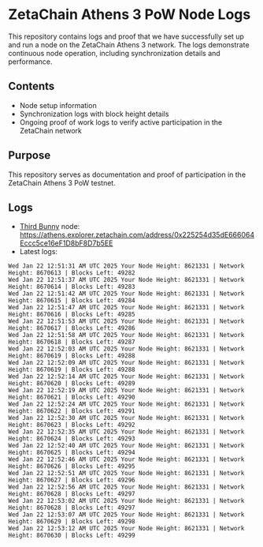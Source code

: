 # ZetaChain Athens 3 PoW Node Logs
This repository contains logs and proof that we have successfully set up and run a node on the ZetaChain Athens 3 network. The logs demonstrate continuous node operation, including synchronization details and performance.

## Contents
- Node setup information
- Synchronization logs with block height details
- Ongoing proof of work logs to verify active participation in the ZetaChain network

## Purpose
This repository serves as documentation and proof of participation in the ZetaChain Athens 3 PoW testnet.

## Logs

- [Third Bunny](https://thirdbunny.xyz/) node: https://athens.explorer.zetachain.com/address/0x225254d35dE666064Eccc5ce16eF1D8bF8D7b5EE
- Latest logs:
```
Wed Jan 22 12:51:31 AM UTC 2025 Your Node Height: 8621331 | Network Height: 8670613 | Blocks Left: 49282
Wed Jan 22 12:51:37 AM UTC 2025 Your Node Height: 8621331 | Network Height: 8670614 | Blocks Left: 49283
Wed Jan 22 12:51:42 AM UTC 2025 Your Node Height: 8621331 | Network Height: 8670615 | Blocks Left: 49284
Wed Jan 22 12:51:47 AM UTC 2025 Your Node Height: 8621331 | Network Height: 8670616 | Blocks Left: 49285
Wed Jan 22 12:51:53 AM UTC 2025 Your Node Height: 8621331 | Network Height: 8670617 | Blocks Left: 49286
Wed Jan 22 12:51:58 AM UTC 2025 Your Node Height: 8621331 | Network Height: 8670618 | Blocks Left: 49287
Wed Jan 22 12:52:03 AM UTC 2025 Your Node Height: 8621331 | Network Height: 8670619 | Blocks Left: 49288
Wed Jan 22 12:52:09 AM UTC 2025 Your Node Height: 8621331 | Network Height: 8670619 | Blocks Left: 49288
Wed Jan 22 12:52:14 AM UTC 2025 Your Node Height: 8621331 | Network Height: 8670620 | Blocks Left: 49289
Wed Jan 22 12:52:19 AM UTC 2025 Your Node Height: 8621331 | Network Height: 8670621 | Blocks Left: 49290
Wed Jan 22 12:52:24 AM UTC 2025 Your Node Height: 8621331 | Network Height: 8670622 | Blocks Left: 49291
Wed Jan 22 12:52:30 AM UTC 2025 Your Node Height: 8621331 | Network Height: 8670623 | Blocks Left: 49292
Wed Jan 22 12:52:35 AM UTC 2025 Your Node Height: 8621331 | Network Height: 8670624 | Blocks Left: 49293
Wed Jan 22 12:52:40 AM UTC 2025 Your Node Height: 8621331 | Network Height: 8670625 | Blocks Left: 49294
Wed Jan 22 12:52:46 AM UTC 2025 Your Node Height: 8621331 | Network Height: 8670626 | Blocks Left: 49295
Wed Jan 22 12:52:51 AM UTC 2025 Your Node Height: 8621331 | Network Height: 8670627 | Blocks Left: 49296
Wed Jan 22 12:52:56 AM UTC 2025 Your Node Height: 8621331 | Network Height: 8670628 | Blocks Left: 49297
Wed Jan 22 12:53:02 AM UTC 2025 Your Node Height: 8621331 | Network Height: 8670628 | Blocks Left: 49297
Wed Jan 22 12:53:07 AM UTC 2025 Your Node Height: 8621331 | Network Height: 8670629 | Blocks Left: 49298
Wed Jan 22 12:53:12 AM UTC 2025 Your Node Height: 8621331 | Network Height: 8670630 | Blocks Left: 49299
```
